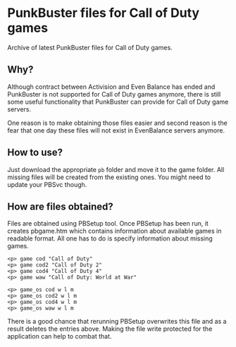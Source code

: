 # PunkBuster files for Call of Duty games
Archive of latest PunkBuster files for Call of Duty games.

## Why?

Although contract between Activision and Even Balance has ended and PunkBuster is not supported for Call of Duty games anymore, there is still some useful functionality that PunkBuster can provide for Call of Duty game servers.

One reason is to make obtaining those files easier and second reason is the fear that one day these files will not exist in EvenBalance servers anymore.

## How to use?
Just download the appropriate `pb` folder and move it to the game folder. All missing files will be created from the existing ones. You might need to update your PBSvc though.

## How are files obtained?

Files are obtained using PBSetup tool. Once PBSetup has been run, it creates pbgame.htm which contains information about available games in readable format. All one has to do is specify information about missing games.

```
<p> game cod "Call of Duty"
<p> game cod2 "Call of Duty 2"
<p> game cod4 "Call of Duty 4"
<p> game waw "Call of Duty: World at War"

<p> game_os cod w l m
<p> game_os cod2 w l m
<p> game_os cod4 w l m
<p> game_os waw w l m
```

There is a good chance that rerunning PBSetup overwrites this file and as a result deletes the entries above. Making the file write protected for the application can help to combat that.
